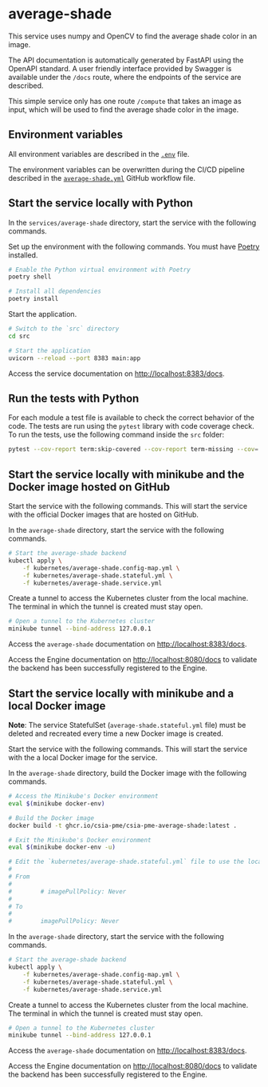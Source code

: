 # average-shade

This service uses numpy and OpenCV to find the average shade color in an image.

The API documentation is automatically generated by FastAPI using the OpenAPI standard. A user friendly interface provided by Swagger is available under the `/docs` route, where the endpoints of the service are described.

This simple service only has one route `/compute` that takes an image as input, which will be used to find the average shade color in the image.

## Environment variables

All environment variables are described in the [`.env`](https://github.com/csia-pme/csia-pme/blob/main/services/average-shade/.env) file.

The environment variables can be overwritten during the CI/CD pipeline described in the [`average-shade.yml`](https://github.com/csia-pme/csia-pme/blob/main/.github/workflows/average-shade.yml) GitHub workflow file.

## Start the service locally with Python

In the `services/average-shade` directory, start the service with the following commands.

Set up the environment with the following commands. You must have [Poetry](../explanations/about-poetry.md) installed.

```sh
# Enable the Python virtual environment with Poetry
poetry shell

# Install all dependencies
poetry install
```

Start the application.

```sh
# Switch to the `src` directory
cd src

# Start the application
uvicorn --reload --port 8383 main:app
```

Access the service documentation on <http://localhost:8383/docs>.

## Run the tests with Python

For each module a test file is available to check the correct behavior of the code. The tests are run using the `pytest` library with code coverage check. To run the tests, use the following command inside the `src` folder:

```sh
pytest --cov-report term:skip-covered --cov-report term-missing --cov=. -s --cov-config=.coveragerc
```

## Start the service locally with minikube and the Docker image hosted on GitHub

Start the service with the following commands. This will start the service with the official Docker images that are hosted on GitHub.

In the `average-shade` directory, start the service with the following commands.

```sh
# Start the average-shade backend
kubectl apply \
    -f kubernetes/average-shade.config-map.yml \
    -f kubernetes/average-shade.stateful.yml \
    -f kubernetes/average-shade.service.yml
```

Create a tunnel to access the Kubernetes cluster from the local machine. The terminal in which the tunnel is created must stay open.

```sh
# Open a tunnel to the Kubernetes cluster
minikube tunnel --bind-address 127.0.0.1
```

Access the `average-shade` documentation on <http://localhost:8383/docs>.

Access the Engine documentation on <http://localhost:8080/docs> to validate the backend has been successfully registered to the Engine.

## Start the service locally with minikube and a local Docker image

**Note**: The service StatefulSet (`average-shade.stateful.yml` file) must be deleted and recreated every time a new Docker image is created.

Start the service with the following commands. This will start the service with the a local Docker image for the service.

In the `average-shade` directory, build the Docker image with the following commands.

```sh
# Access the Minikube's Docker environment
eval $(minikube docker-env)

# Build the Docker image
docker build -t ghcr.io/csia-pme/csia-pme-average-shade:latest .

# Exit the Minikube's Docker environment
eval $(minikube docker-env -u)

# Edit the `kubernetes/average-shade.stateful.yml` file to use the local image by uncommented the line `imagePullPolicy`
#
# From
#
#        # imagePullPolicy: Never
#
# To
#
#        imagePullPolicy: Never
```

In the `average-shade` directory, start the service with the following commands.

```sh
# Start the average-shade backend
kubectl apply \
    -f kubernetes/average-shade.config-map.yml \
    -f kubernetes/average-shade.stateful.yml \
    -f kubernetes/average-shade.service.yml
```

Create a tunnel to access the Kubernetes cluster from the local machine. The terminal in which the tunnel is created must stay open.

```sh
# Open a tunnel to the Kubernetes cluster
minikube tunnel --bind-address 127.0.0.1
```

Access the `average-shade` documentation on <http://localhost:8383/docs>.

Access the Engine documentation on <http://localhost:8080/docs> to validate the backend has been successfully registered to the Engine.
